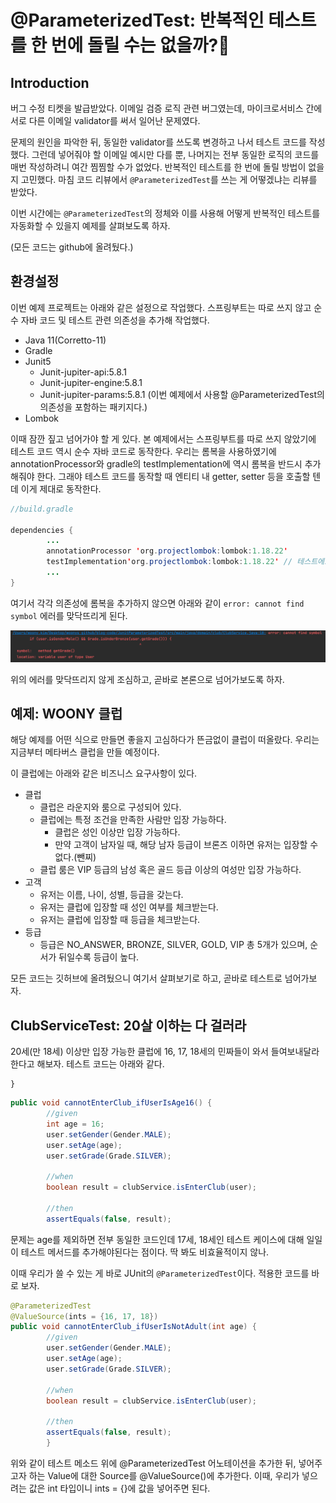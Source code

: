 # @ParameterizedTest: 반복적인 테스트를 한 번에 돌릴 수는 없을까?🤔

## Introduction

버그 수정 티켓을 발급받았다. 이메일 검증 로직 관련 버그였는데, 마이크로서비스 간에 서로 다른 이메일 validator를 써서 일어난 문제였다.

문제의 원인을 파악한 뒤, 동일한 validator를 쓰도록 변경하고 나서 테스트 코드를 작성했다. 그런데 넣어줘야 할 이메일 예시만 다를 뿐, 나머지는 전부 동일한 로직의 코드를 매번 작성하려니 여간 찜찜할 수가 없었다. 반복적인 테스트를 한 번에 돌릴 방법이 없을지 고민했다. 마침 코드 리뷰에서 `@ParameterizedTest`를 쓰는 게 어떻겠냐는 리뷰를 받았다.

이번 시간에는 `@ParameterizedTest`의 정체와 이를 사용해 어떻게 반복적인 테스트를 자동화할 수 있을지 예제를 살펴보도록 하자.

(모든 코드는 github에 올려뒀다.)

## 환경설정

이번 예제 프로젝트는 아래와 같은 설정으로 작업했다. 스프링부트는 따로 쓰지 않고 순수 자바 코드 및 테스트 관련 의존성을 추가해 작업했다.

- Java 11(Corretto-11)
- Gradle
- Junit5
  - Junit-jupiter-api:5.8.1
  - Junit-jupiter-engine:5.8.1
  - Junit-jupiter-params:5.8.1 (이번 예제에서 사용할 @ParameterizedTest의 의존성을 포함하는 패키지다.)
- Lombok



이때 잠깐 짚고 넘어가야 할 게 있다. 본 예제에서는 스프링부트를 따로 쓰지 않았기에 테스트 코드 역시 순수 자바 코드로 동작한다.
우리는 롬복을 사용하였기에 annotationProcessor와 gradle의 testImplementation에 역시 롬복을 반드시 추가해줘야 한다. 그래야 테스트 코드를 동작할 때 엔티티 내 getter, setter 등을 호출할 텐데 이게 제대로 동작한다.

```java
//build.gradle

dependencies {
        ...
        annotationProcessor 'org.projectlombok:lombok:1.18.22'
        testImplementation'org.projectlombok:lombok:1.18.22' // 테스트에도 반드시 롬복 추가해줘야 함! 요거 안돼서 테스트 안 돌아갔네..
        ...
}
```


여기서 각각 의존성에 롬복을 추가하지 않으면 아래와 같이 `error: cannot find symbol` 에러를 맞닥뜨리게 된다.

![img.png](img.png)

위의 에러를 맞닥뜨리지 않게 조심하고, 곧바로 본론으로 넘어가보도록 하자.

## 예제: WOONY 클럽

해당 예제를 어떤 식으로 만들면 좋을지 고심하다가 뜬금없이 클럽이 떠올랐다. 우리는 지금부터 메타버스 클럽을 만들 예정이다.

이 클럽에는 아래와 같은 비즈니스 요구사항이 있다.

- 클럽
  - 클럽은 라운지와 룸으로 구성되어 있다.
  - 클럽에는 특정 조건을 만족한 사람만 입장 가능하다.
    - 클럽은 성인 이상만 입장 가능하다.
    - 만약 고객이 남자일 때, 해당 남자 등급이 브론즈 이하면 유저는 입장할 수 없다.(뺀찌)
  - 클럽 룸은 VIP 등급의 남성 혹은 골드 등급 이상의 여성만 입장 가능하다.
- 고객
  - 유저는 이름, 나이, 성별, 등급을 갖는다.
  - 유저는 클럽에 입장할 때 성인 여부를 체크받는다.
  - 유저는 클럽에 입장할 때 등급을 체크받는다.
- 등급
  - 등급은 NO_ANSWER, BRONZE, SILVER, GOLD, VIP 총 5개가 있으며, 순서가 뒤일수록 등급이 높다.

모든 코드는 깃허브에 올려뒀으니 여기서 살펴보기로 하고, 곧바로 테스트로 넘어가보자.

## ClubServiceTest: 20살 이하는 다 걸러라

20세(만 18세) 이상만 입장 가능한 클럽에 16, 17, 18세의 민짜들이 와서 들여보내달라 한다고 해보자. 테스트 코드는 아래와 같다.

    
    }
```java
public void cannotEnterClub_ifUserIsAge16() {
        //given
        int age = 16;
        user.setGender(Gender.MALE);
        user.setAge(age);
        user.setGrade(Grade.SILVER);

        //when
        boolean result = clubService.isEnterClub(user);

        //then
        assertEquals(false, result);
```

문제는 age를 제외하면 전부 동일한 코드인데 17세, 18세인 테스트 케이스에 대해 일일이 테스트 메서드를 추가해야된다는 점이다. 딱 봐도 비효율적이지 않나.

이때 우리가 쓸 수 있는 게 바로 JUnit의 `@ParameterizedTest`이다. 적용한 코드를 바로 보자.

```java
@ParameterizedTest
@ValueSource(ints = {16, 17, 18})
public void cannotEnterClub_ifUserIsNotAdult(int age) {
        //given
        user.setGender(Gender.MALE);
        user.setAge(age);
        user.setGrade(Grade.SILVER);

        //when
        boolean result = clubService.isEnterClub(user);

        //then
        assertEquals(false, result);
        }
```

위와 같이 테스트 메소드 위에 @ParameterizedTest 어노테이션을 추가한 뒤, 넣어주고자 하는 Value에 대한 Source를 @ValueSource()에 추가한다. 이때, 우리가 넣으려는 값은 int 타입이니 ints = {}에 값을 넣어주면 된다.